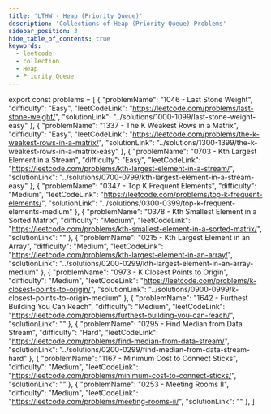 ```yaml
---
title: 'LTHW - Heap (Priority Queue)'
description: 'Collections of Heap (Priority Queue) Problems'
sidebar_position: 3
hide_table_of_contents: true
keywords:
  - leetcode
  - collection
  - Heap
  - Priority Queue
---
```


export const problems = [
  {
    "problemName": "1046 - Last Stone Weight",
    "difficulty": "Easy",
    "leetCodeLink": "https://leetcode.com/problems/last-stone-weight/",
    "solutionLink": "../solutions/1000-1099/last-stone-weight-easy"
  },
  {
    "problemName": "1337 - The K Weakest Rows in a Matrix",
    "difficulty": "Easy",
    "leetCodeLink": "https://leetcode.com/problems/the-k-weakest-rows-in-a-matrix/",
    "solutionLink": "../solutions/1300-1399/the-k-weakest-rows-in-a-matrix-easy"
  },
  {
    "problemName": "0703 - Kth Largest Element in a Stream",
    "difficulty": "Easy",
    "leetCodeLink": "https://leetcode.com/problems/kth-largest-element-in-a-stream/",
    "solutionLink": "../solutions/0700-0799/kth-largest-element-in-a-stream-easy"
  },
  {
    "problemName": "0347 - Top K Frequent Elements",
    "difficulty": "Medium",
    "leetCodeLink": "https://leetcode.com/problems/top-k-frequent-elements/",
    "solutionLink": "../solutions/0300-0399/top-k-frequent-elements-medium"
  },
  {
    "problemName": "0378 - Kth Smallest Element in a Sorted Matrix",
    "difficulty": "Medium",
    "leetCodeLink": "https://leetcode.com/problems/kth-smallest-element-in-a-sorted-matrix/",
    "solutionLink": ""
  },
  {
    "problemName": "0215 - Kth Largest Element in an Array",
    "difficulty": "Medium",
    "leetCodeLink": "https://leetcode.com/problems/kth-largest-element-in-an-array/",
    "solutionLink": "../solutions/0200-0299/kth-largest-element-in-an-array-medium"
  },
  {
    "problemName": "0973 - K Closest Points to Origin",
    "difficulty": "Medium",
    "leetCodeLink": "https://leetcode.com/problems/k-closest-points-to-origin/",
    "solutionLink": "../solutions/0900-0999/k-closest-points-to-origin-medium"
  },
  {
    "problemName": "1642 - Furthest Building You Can Reach",
    "difficulty": "Medium",
    "leetCodeLink": "https://leetcode.com/problems/furthest-building-you-can-reach/",
    "solutionLink": ""
  },
  {
    "problemName": "0295 - Find Median from Data Stream",
    "difficulty": "Hard",
    "leetCodeLink": "https://leetcode.com/problems/find-median-from-data-stream/",
    "solutionLink": "../solutions/0200-0299/find-median-from-data-stream-hard"
  },
  {
    "problemName": "1167 - Minimum Cost to Connect Sticks",
    "difficulty": "Medium",
    "leetCodeLink": "https://leetcode.com/problems/minimum-cost-to-connect-sticks/",
    "solutionLink": ""
  },
  {
    "problemName": "0253 - Meeting Rooms II",
    "difficulty": "Medium",
    "leetCodeLink": "https://leetcode.com/problems/meeting-rooms-ii/",
    "solutionLink": ""
  },
]

<Table 
    title=""
    data={problems}
    collectionLink="https://leetcode.com/list/ee1sb8l6"
/>